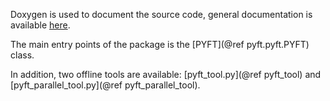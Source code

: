 Doxygen is used to document the source code, general documentation is available
[here](../Documentation.md).

The main entry points of the package is the [PYFT](@ref pyft.pyft.PYFT) class.

In addition, two offline tools are available: [pyft\_tool.py](@ref pyft\_tool)
and [pyft\_parallel\_tool.py](@ref pyft\_parallel\_tool).
